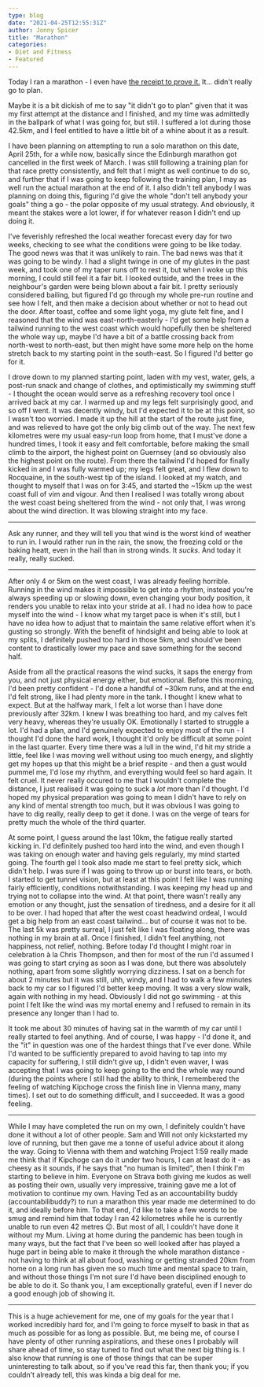 ```yaml
---
type: blog
date: "2021-04-25T12:55:31Z"
author: Jonny Spicer
title: "Marathon"
categories:
- Diet and Fitness
- Featured
---
```

Today I ran a marathon - I even have [the receipt to prove it.](https://www.strava.com/activities/5189587665) It... didn't really go to plan.

Maybe it is a bit dickish of me to say "it didn't go to plan" given that it was my first attempt at the distance and I finished, and my time was admittedly in the ballpark of what I was going for, but still. I suffered
a lot during those 42.5km, and I feel entitled to have a little bit of a whine about it as a result.

I have been planning on attempting to run a solo marathon on this date, April 25th, for a while now, basically since the Edinburgh marathon got cancelled in the first week of March. I was still following a
training plan for that race pretty consistently, and felt that I might as well continue to do so, and further that if I was going to keep following the training plan, I may as well run the actual marathon at the end of it. I
also didn't tell anybody I was planning on doing this, figuring I'd give the whole "don't tell anybody your goals" thing a go - the polar opposite of my usual strategy. And obviously, it meant the stakes were a lot
lower, if for whatever reason I didn't end up doing it.

I've feverishly refreshed the local weather forecast every day for two weeks, checking to see what the conditions were going to be like today. The good news was that it was unlikely to rain. The bad news was that it
was going to be windy. I had a slight twinge in one of my glutes in the past week, and took one of my taper runs off to rest it, but when I woke up this morning, I could still feel it a fair bit. I looked outside,
and the trees in the neighbour's garden were being blown about a fair bit. I pretty seriously considered bailing, but figured I'd go through my whole pre-run routine and see how I felt, and then make a decision
about whether or not to head out the door. After toast, coffee and some light yoga, my glute felt fine, and I reasoned that the wind was east-north-easterly - I'd get some help from a tailwind running to the west
coast which would hopefully then be sheltered the whole way up, maybe I'd have a bit of a battle crossing back from north-west to north-east, but then might have some more help on the home stretch back to my
starting point in the south-east. So I figured I'd better go for it.

I drove down to my planned starting point, laden with my vest, water, gels, a post-run snack and change of clothes, and optimistically my swimming stuff - I thought the ocean would serve as a refreshing recovery
tool once I arrived back at my car. I warmed up and my legs felt surprisingly good, and so off I went. It was decently windy, but I'd expected it to be at this point, so I wasn't too worried. I made it up the
hill at the start of the route just fine, and was relieved to have got the only big climb out of the way. The next few kilometres were my usual easy-run loop from home, that I must've done a hundred times, I took
it easy and felt comfortable, before making the small climb to the airport, the highest point on Guernsey (and so obviously also the highest point on the route). From there the tailwind I'd hoped for finally kicked
in and I was fully warmed up; my legs felt great, and I flew down to Rocquaine, in the south-west tip of the island. I looked at my watch, and thought to myself that I was on for 3:45, and started the ~15km up
the west coast full of vim and vigour. And then I realised I was totally wrong about the west coast being sheltered from the wind - not only that, I was wrong about the wind direction. It was blowing straight into
my face.

___

Ask any runner, and they will tell you that wind is the worst kind of weather to run in. I would rather run in the rain, the snow, the freezing cold or the baking heatt, even in the hail than in strong
winds. It *sucks*. And today it really, really sucked.

___

After only 4 or 5km on the west coast, I was already feeling horrible. Running in the wind makes it impossible to get into a rhythm, instead you're always speeding up or slowing down, even changing your body
position, it renders you unable to relax into your stride at all. I had no idea how to pace myself into the wind - I know what my target pace is when it's still, but I have no idea how to adjust that to maintain
the same relative effort when it's gusting so strongly. With the benefit of hindsight and being able to look at my splits, I definitely pushed too hard in those 5km, and should've been content to drastically lower
my pace and save something for the second half.

Aside from all the practical reasons the wind sucks, it saps the energy from you, and not just physical energy either, but emotional. Before this morning, I'd been pretty confident - I'd done a handful of ~30km
runs, and at the end I'd felt strong, like I had plenty more in the tank. I thought I knew what to expect. But at the halfway mark, I felt a lot worse than I have done previously after 32km. I knew I was breathing
too hard, and my calves felt very heavy, whereas they're usually OK. Emotionally I started to struggle a lot. I'd had a plan, and I'd genuinely expected to enjoy most of the run - I thought I'd done the hard work,
I thought it'd only be difficult at some point in the last quarter. Every time there was a lull in the wind, I'd hit my stride a little, feel like I was moving well without using too much energy, and slightly get
my hopes up that this might be a brief respite - and then a gust would pummel me, I'd lose my rhythm, and everything would feel so hard again. It felt cruel. It never really occured to me that I wouldn't complete
the distance, I just realised it was going to suck a *lot* more than I'd thought. I'd hoped my physical preparation was going to mean I didn't have to rely on any kind of mental strength too much, but it was obvious
I was going to have to dig really, really deep to get it done. I was on the verge of tears for pretty much the whole of the third quarter.

At some point, I guess around the last 10km, the fatigue really started kicking in. I'd definitely pushed too hard into the wind, and even though I was taking on enough water and having gels regularly, my mind
started going. The fourth gel I took also made me start to feel pretty sick, which didn't help. I was sure if I was going to throw up or burst into tears, or both. I started to get tunnel vision, but at least at
this point I felt like I was running fairly efficiently, conditions notwithstanding. I was keeping my head up and trying not to collapse into the wind. At that point, there wasn't really any emotion or any thought, just
the sensation of tiredness, and a desire for it all to be over. I had hoped that after the west coast headwind ordeal, I would get a big help from an east coast tailwind... but of course it was not to be. The last
5k was pretty surreal, I just felt like I was floating along, there was nothing in my brain at all. Once I finished, I didn't feel anything, not happiness, not relief, nothing. Before today I'd thought I might roar
in celebration à la Chris Thompson, and then for most of the run I'd assumed I was going to start crying as soon as I was done, but there was absolutely nothing, apart from some slightly worrying dizziness. I sat
on a bench for about 2 minutes but it was still, uhh, windy, and I had to walk a few minutes back to my car so I figured I'd better keep moving. It was a very slow walk, again with nothing in my head. Obviously I
did not go swimming - at this point I felt like the wind was my mortal enemy and I refused to remain in its presence any longer than I had to.

It took me about 30 minutes of having sat in the warmth of my car until I really started to feel anything. And of course, I was happy - I'd done it, and the "it" in question was one of the hardest things that
I've ever done. While I'd wanted to be sufficiently prepared to avoid having to tap into my capacity for suffering, I still didn't give up, I didn't even waver, I was accepting that I was going to keep going to
the end the whole way round (during the points where I still had the ability to think, I remembered the feeling of watching Kipchoge cross the finish line in Vienna many, many times). I set out to do something
difficult, and I succeeded. It was a good feeling.

___

While I may have completed the run on my own, I definitely couldn't have done it without a lot of other people. Sam and Will not only kickstarted my love of running, but then gave me a tonne of useful advice about
it along the way. Going to Vienna with them and watching Project 1:59 really made me think that if Kipchoge can do it under two hours, I can at least do it - as cheesy as it sounds, if he says that "no human is
limited", then I think I'm starting to believe in him. Everyone on Strava both giving me kudos as well as posting their own, usually very impressive, training gave me a lot of motivation to continue my own. Having
Ted as an accountability buddy (accountabilibuddy?) to run a marathon this year made me determined to do it, and ideally before him. To that end, I'd like to take a few words to be smug and remind him that today
I ran 42 kilometres while he is currently unable to run even 42 metres 😉. But most of all, I couldn't have done it without my Mum. Living at home during the pandemic has been tough in many ways, but the fact that
I've been so well looked after has played a huge part in being able to make it through the whole marathon distance - not having to think at all about food, washing or getting stranded 20km from home on a long run has
given me so much time and mental space to train, and without those things I'm not sure I'd have been disciplined enough to be able to do it. So thank you, I am exceptionally grateful, even if I never do a good enough
job of showing it.

___

This is a huge achievement for me, one of my goals for the year that I worked incredibly hard for, and I'm going to force myself to bask in that as much as possible for as long as possible. But, me being me,
of course I have plenty of other running aspirations, and these ones I probably will share ahead of time, so stay tuned to find out what the next big thing is. I also know that running is one of those things that
can be super uninteresting to talk about, so if you've read this far, then thank you; if you couldn't already tell, this was kinda a big deal for me.
